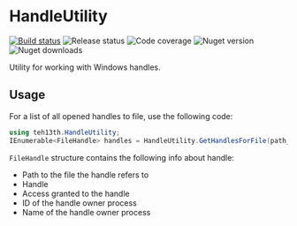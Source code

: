 # HandleUtility

[![Build status](https://dev.azure.com/teh13th/HandleUtility/_apis/build/status/teh13th.HandleUtility)](https://dev.azure.com/teh13th/HandleUtility/_build/latest?definitionId=4)
![Release status](https://vsrm.dev.azure.com/teh13th/_apis/public/Release/badge/79d2174a-c89a-48b3-921b-dd17b458298c/1/1)
![Code coverage](https://img.shields.io/azure-devops/coverage/teh13th/HandleUtility/4)
![Nuget version](https://img.shields.io/nuget/v/teh13th.HandleUtility)
![Nuget downloads](https://img.shields.io/nuget/dt/teh13th.HandleUtility)

Utility for working with Windows handles.

## Usage

For a list of all opened handles to file, use the following code:

```csharp
using teh13th.HandleUtility;
IEnumerable<FileHandle> handles = HandleUtility.GetHandlesForFile(path_to_file);
```

`FileHandle` structure contains the following info about handle:

- Path to the file the handle refers to
- Handle
- Access granted to the handle
- ID of the handle owner process
- Name of the handle owner process
